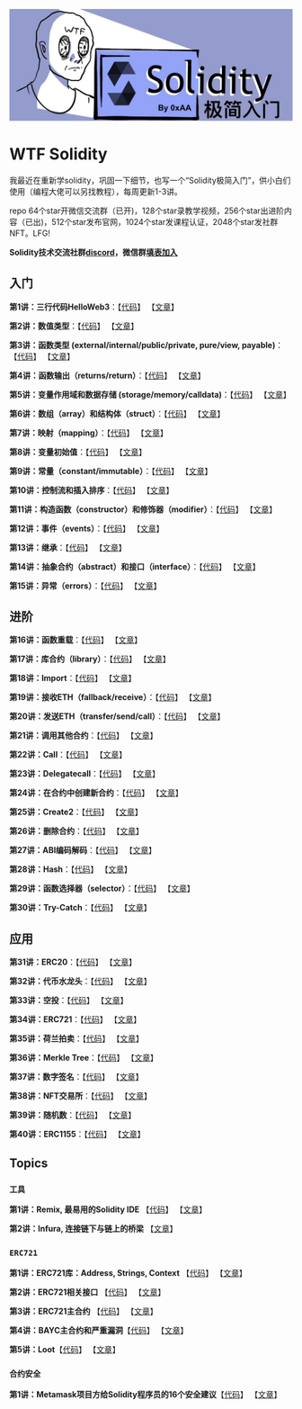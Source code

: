 ![](./img/logo2.jpeg)

# WTF Solidity
我最近在重新学solidity，巩固一下细节，也写一个“Solidity极简入门”，供小白们使用（编程大佬可以另找教程），每周更新1-3讲。

repo 64个star开微信交流群（已开)，128个star录教学视频，256个star出进阶内容（已出)，512个star发布官网，1024个star发课程认证，2048个star发社群NFT。LFG!

**Solidity技术交流社群[discord](https://discord.gg/5akcruXrsk)，微信群[填表加入](https://docs.google.com/forms/d/e/1FAIpQLSe4KGT8Sh6sJ7hedQRuIYirOoZK_85miz3dw7vA1-YjodgJ-A/viewform)**

## 入门
**第1讲：三行代码HelloWeb3**：【[代码](https://github.com/AmazingAng/WTFSolidity/blob/main/01_HelloWeb3)】 【[文章](https://mirror.xyz/ninjak.eth/WfM30QbSWB2_-9t98g05unTmb_2ZXucOAZMPDa7MX48)】

**第2讲：数值类型**：【[代码](https://github.com/AmazingAng/WTFSolidity/blob/main/02_ValueTypes)】 【[文章](https://mirror.xyz/ninjak.eth/XHZVpWe8_sHBHgg6kkrNH2nAWYmQgoB7fKW8hoXnoyI)】

**第3讲：函数类型 (external/internal/public/private, pure/view, payable)**：【[代码](https://github.com/AmazingAng/WTFSolidity/blob/main/03_Function)】 【[文章](https://mirror.xyz/ninjak.eth/FWI887JBea4VpNiMlJ2ICyJ5aWUREReGo9Bz0X8iEVc)】

**第4讲：函数输出（returns/return）**：【[代码](https://github.com/AmazingAng/WTFSolidity/tree/main/04_Return)】 【[文章](https://mirror.xyz/ninjak.eth/FIGf9tF7wiBlLnQGXfEjVkJ0efzKBNltJS1fRxPKYTk)】

**第5讲：变量作用域和数据存储 (storage/memory/calldata)**：【[代码](https://github.com/AmazingAng/WTFSolidity/blob/main/05_DataStorage)】 【[文章](https://mirror.xyz/ninjak.eth/w5zJWGwElN2ei4tgtuJbTTpKwrGhb-igPY7wTVKRCgY)】

**第6讲：数组（array）和结构体（struct）**：【[代码](https://github.com/AmazingAng/WTFSolidity/blob/main/06_ArrayAndStruct)】 【[文章](https://mirror.xyz/ninjak.eth/zNxhHPjK8kjx_bSaauDUcEr9rX3hroalEzvYDatshvw)】

**第7讲：映射（mapping）**：【[代码](https://github.com/AmazingAng/WTFSolidity/blob/main/07_Mapping)】 【[文章](https://mirror.xyz/ninjak.eth/iHYV1C-KUBn8JoJRirhgMmcSNgmpaL4cv4trdOoZJB0)】

**第8讲：变量初始值**：【[代码](https://github.com/AmazingAng/WTFSolidity/tree/main/08_InitialValue)】 【[文章](https://mirror.xyz/ninjak.eth/WoWQ8s66meku9zPFsHGsXs4m7T6PauZPmfSak76qDkI)】

**第9讲：常量（constant/immutable）**：【[代码](https://github.com/AmazingAng/WTFSolidity/blob/main/09_Constant)】 【[文章](https://mirror.xyz/ninjak.eth/p9xMZTxCBLSKBqqP2dlyxHceev1V7Blmo5Wf-OY3R48)】

**第10讲：控制流和插入排序**：【[代码](https://github.com/AmazingAng/WTFSolidity/blob/main/10_InsertionSort)】 【[文章](https://mirror.xyz/ninjak.eth/8Q0vr-dyHfiIXS9KnivaQDxpM9cIQTNWoC68TNvCZ9c)】

**第11讲：构造函数（constructor）和修饰器（modifier）**：【[代码](https://github.com/AmazingAng/WTFSolidity/blob/main/11_Modifier)】 【[文章](https://mirror.xyz/ninjak.eth/X8HHTaD8hqkfshhugHHp7ho3EaLjuviya_g1l3MsF_U)】

**第12讲：事件（events）**：【[代码](https://github.com/AmazingAng/WTFSolidity/blob/main/12_Event)】 【[文章](https://mirror.xyz/ninjak.eth/nGSCuFbPHMo8mL1ErZMUwOZG_OUECzIWEsGhX0a5eOw)】

**第13讲：继承**：【[代码](https://github.com/AmazingAng/WTFSolidity/blob/main/13_Inheritance)】 【[文章](https://mirror.xyz/ninjak.eth/HTCOqhsxTXs42NNv3wfzNRQMN6qGHGYY9iaTJhhKBb4)】

**第14讲：抽象合约（abstract）和接口（interface）**：【[代码](https://github.com/AmazingAng/WTFSolidity/blob/main/14_Interface)】 【[文章](https://mirror.xyz/ninjak.eth/KKnoJJfHG69Pg3GQda_B454z_nJ1tesyBd4uOvh1WNM)】

**第15讲：异常（errors）**：【[代码](https://github.com/AmazingAng/WTFSolidity/blob/main/15_Errors)】 【[文章](https://mirror.xyz/ninjak.eth/XhhLu7PV1cAhOp9_m-dk9OoTj7offC7DkYYgsV3e31I)】

## 进阶

**第16讲：函数重载**：【[代码](https://github.com/AmazingAng/WTFSolidity/blob/main/16_Overloading)】 【[文章](https://mirror.xyz/ninjak.eth/ADt6g13gwqt42-9_nBxMunSkVHeft6-yb1mp0XH-4f8)】

**第17讲：库合约（library）**：【[代码](https://github.com/AmazingAng/WTFSolidity/blob/main/17_Library)】 【[文章](https://mirror.xyz/ninjak.eth/5nhKjOI40nCT0nCk6iO2TXry3xi09F1Ts4e5lMBlZ1w)】

**第18讲：Import**：【[代码](https://github.com/AmazingAng/WTFSolidity/tree/main/18_Import)】 【[文章](https://mirror.xyz/ninjak.eth/f43II54h19ucfkNDarEdDFGts0lBkJCyrZ57U5Njk3A)】

**第19讲：接收ETH（fallback/receive）**：【[代码](https://github.com/AmazingAng/WTFSolidity/blob/main/19_Fallback)】 【[文章](https://mirror.xyz/ninjak.eth/EroVZqHW1lfJFai3umiu4tb9r1ZbDVPOYC-puaZklAw)】

**第20讲：发送ETH（transfer/send/call）**：【[代码](https://github.com/AmazingAng/WTFSolidity/tree/main/20_SendETH)】 【[文章](https://mirror.xyz/ninjak.eth/NTNHraVAn2OWUKXpr0byphlxl8ytj7fRUAaOaLYfEtA)】

**第21讲：调用其他合约**：【[代码](https://github.com/AmazingAng/WTFSolidity/tree/main/21_CallContract)】 【[文章](https://mirror.xyz/ninjak.eth/fI48BkuT7wWzRaVKkn1VWxnfLpkUEvIZIJcO5iOIzbk)】

**第22讲：Call**：【[代码](https://github.com/AmazingAng/WTFSolidity/tree/main/22_Call)】 【[文章](https://mirror.xyz/ninjak.eth/vMJ0AHl3b_A5Lyey5lLdFhzkGT9wJ-D6vJpZpH0vlls)】

**第23讲：Delegatecall**：【[代码](https://github.com/AmazingAng/WTFSolidity/tree/main/23_Delegatecall)】 【[文章](https://mirror.xyz/ninjak.eth/hW9iLCOUUqsRCCZbzGS3x5m0wXfJBhlYQWLq93rplcU)】

**第24讲：在合约中创建新合约**：【[代码](https://github.com/AmazingAng/WTFSolidity/tree/main/24_Create)】 【[文章](https://mirror.xyz/ninjak.eth/kojopp2CgDK3ehHxXc_2fkZe87uM0O5OmsEU6y83eJs)】

**第25讲：Create2**：【[代码](https://github.com/AmazingAng/WTFSolidity/tree/main/25_Create2)】 【[文章](https://mirror.xyz/ninjak.eth/Dz7kd6-RrcNvdHnptWKzsW9AcIOSA8PoVsMsQh8nlEM)】

**第26讲：删除合约**：【[代码](https://github.com/AmazingAng/WTFSolidity/tree/main/26_DeleteContract)】 【[文章](https://mirror.xyz/ninjak.eth/080JeNq8X_HfciftWa-ed0S6Wb5YFuIb5GPVISu1gIc)】

**第27讲：ABI编码解码**：【[代码](https://github.com/AmazingAng/WTFSolidity/tree/main/27_ABIEncode)】 【[文章](https://mirror.xyz/ninjak.eth/jXJnvwkoQzvJaqVIxagxneSZim6Qxm-StuNNxLuKuw8)】

**第28讲：Hash**：【[代码](https://github.com/AmazingAng/WTFSolidity/tree/main/28_Hash)】 【[文章](https://mirror.xyz/ninjak.eth/csiRSVEpEwj7f0OOtSpm1KdGHRqD4fNogmiahHx60nE)】

**第29讲：函数选择器（selector）**：【[代码](https://github.com/AmazingAng/WTFSolidity/tree/main/29_Selector)】 【[文章](https://mirror.xyz/ninjak.eth/_Q-N_VGUV8F4QZbggR8Swv16LStBdfkeQb8qwSfoNTw)】

**第30讲：Try-Catch**：【[代码](https://github.com/AmazingAng/WTFSolidity/tree/main/30_TryCatch)】 【[文章](https://mirror.xyz/ninjak.eth/asj1-eKf6YdIoI9oMSLI3VECwqCzRHwaqIS01ALQ7qo)】

## 应用

**第31讲：ERC20**：【[代码](https://github.com/AmazingAng/WTFSolidity/tree/main/31_ERC20)】 【[文章](https://mirror.xyz/ninjak.eth/-LNwtaA4Eb0e1GZEsaZEXs09Nm9l57HVvoeRUfxVZNg)】

**第32讲：代币水龙头**：【[代码](https://github.com/AmazingAng/WTFSolidity/tree/main/32_Faucet)】 【[文章](https://mirror.xyz/ninjak.eth/tr1pm32UYMO96gOsgQsU5beAAcD3rkHtaBYg9MBzCz0)】

**第33讲：空投**：【[代码](https://github.com/AmazingAng/WTFSolidity/tree/main/33_Airdrop)】 【[文章](https://mirror.xyz/ninjak.eth/pRoRGe7V4djkWX-_ZkkrdzKE8RSO5ivoDktCacE-4R8)】

**第34讲：ERC721**：【[代码](https://github.com/AmazingAng/WTFSolidity/tree/main/34_ERC721)】 【[文章](https://mirror.xyz/ninjak.eth/7BbjaN4Zz1ycAlfvKARlijMusL0RV3SOAltSx0nJed4)】

**第35讲：荷兰拍卖**：【[代码](https://github.com/AmazingAng/WTFSolidity/tree/main/35_DutchAuction)】 【[文章](https://mirror.xyz/ninjak.eth/6v7-GIVSQIG5mNUIMP8VhXt6AS1Iq24kMt2DOh196Fc)】

**第36讲：Merkle Tree**：【[代码](https://github.com/AmazingAng/WTFSolidity/tree/main/36_MerkleTree)】 【[文章](https://mirror.xyz/ninjak.eth/kPBE6QzZeplo72UvGeJOcCEpZZMu9qVMmEu4KDZHzsM)】

**第37讲：数字签名**：【[代码](https://github.com/AmazingAng/WTFSolidity/tree/main/37_Signature)】 【[文章](https://mirror.xyz/ninjak.eth/pVjNv3xzVoOB1AtsXNsZ01b6FZy-iVbdNZsv0qVQ7Qo)】

**第38讲：NFT交易所**：【[代码](https://github.com/AmazingAng/WTFSolidity/tree/main/38_NFTSwap)】 【[文章](https://mirror.xyz/ninjak.eth/lHIwfCzjKYUN_1V7PQCo1FPY-t_WzbV6i7cQjge1ANc)】

**第39讲：随机数**：【[代码](https://github.com/AmazingAng/WTFSolidity/tree/main/39_Random)】 【[文章](https://mirror.xyz/ninjak.eth/JYXCXDLhHp8wxXPfClQKqW_5g1QhgVp44HFk9WtC6tk)】

**第40讲：ERC1155**：【[代码](https://github.com/AmazingAng/WTFSolidity/tree/main/40_ERC1155)】 【[文章](https://mirror.xyz/ninjak.eth/dGmLVDYjGXCKR5kPvQspMj6f0qYnJbCUshy9hlzld0c)】

## Topics
### `工具`
**第1讲：Remix, 最易用的Solidity IDE** 【[代码](https://github.com/AmazingAng/WTFSolidity/tree/main/Topics/Tools/TOOL01_Remix)】 【[文章](https://mirror.xyz/ninjak.eth/dSYXG9zF_Vclw58Bgcvsv6HSA0SU6pmBoYLFwLAgVbU)】

**第2讲：Infura, 连接链下与链上的桥梁** 【[文章](https://github.com/AmazingAng/WTFSolidity/tree/main/Topics/Tools/TOOL02_Infura/readme.md)】

### `ERC721`
**第1讲：ERC721库：Address, Strings, Context** 【[代码](https://github.com/AmazingAng/WTFSolidity/blob/main/Topics/ERC721)】 【[文章](https://mirror.xyz/ninjak.eth/PAsIFLAmEoMufZsXlX0NWsVF8DHpHz3OrYlooosy9Ho)】

**第2讲：ERC721相关接口** 【[代码](https://github.com/AmazingAng/WTFSolidity/blob/main/Topics/ERC721)】 【[文章](https://mirror.xyz/ninjak.eth/4mPkMgHViRjx8OM7TAI-M-2oMfRle36ULzqlpC6S7IQ)】

**第3讲：ERC721主合约** 【[代码](https://github.com/AmazingAng/WTFSolidity/blob/main/Topics/ERC721/ERC721.sol)】 【[文章](https://mirror.xyz/ninjak.eth/-evZa3S--yw9vVcXfhn9I3UiNRaqWOTLG0eZFFgbcT0)】

**第4讲：BAYC主合约和严重漏洞**【[代码](https://github.com/AmazingAng/WTFSolidity/blob/main/Topics/ERC721/BAYC.sol)】 【[文章](https://mirror.xyz/ninjak.eth/_buBOQflWtHDpLbg18Fp8zLe8AmLiPka2y-UhppK_u0)】

**第5讲：Loot**【[代码](https://github.com/AmazingAng/WTFSolidity/blob/main/Topics/ERC721/5_Loot/Loot.sol)】 【[文章](https://mirror.xyz/ninjak.eth/-Bc_vjP9EX-wg6chtUFAz0zm5v-jaIekMlOlqHJ_IhE)】

### `合约安全`

**第1讲：Metamask项目方给Solidity程序员的16个安全建议**【[代码](https://github.com/AmazingAng/WTFSolidity/tree/main/Topics/Security/Consensys2020)】 【[文章](https://mirror.xyz/ninjak.eth/ygaDE0QQwn3lfI-AVaw0ZMqHQtWCdzo-XV450j2camc)】

